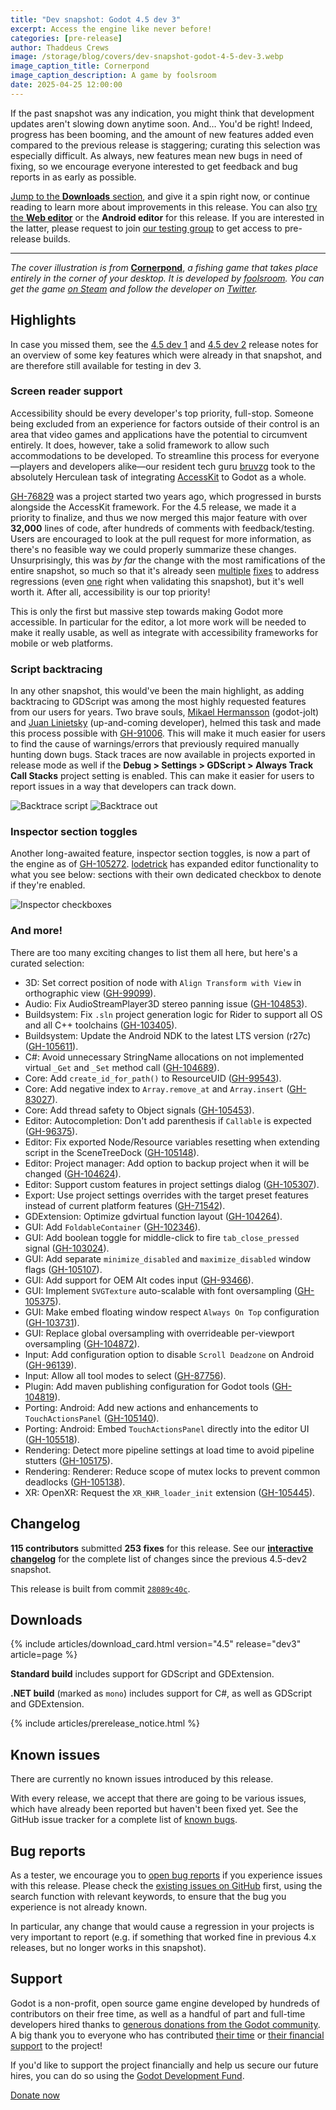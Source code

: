 ```yaml
---
title: "Dev snapshot: Godot 4.5 dev 3"
excerpt: Access the engine like never before!
categories: [pre-release]
author: Thaddeus Crews
image: /storage/blog/covers/dev-snapshot-godot-4-5-dev-3.webp
image_caption_title: Cornerpond
image_caption_description: A game by foolsroom
date: 2025-04-25 12:00:00
---
```


If the past snapshot was any indication, you might think that development updates aren't slowing down anytime soon. And… You'd be right! Indeed, progress has been booming, and the amount of new features added even compared to the previous release is staggering; curating this selection was especially difficult. As always, new features mean new bugs in need of fixing, so we encourage everyone interested to get feedback and bug reports in as early as possible.

[Jump to the **Downloads** section](#downloads), and give it a spin right now, or continue reading to learn more about improvements in this release. You can also [try the **Web editor**](https://editor.godotengine.org/releases/4.5.dev3/) or the **Android editor** for this release. If you are interested in the latter, please request to join [our testing group](https://groups.google.com/g/godot-testers) to get access to pre-release builds.

---

*The cover illustration is from* [**Cornerpond**](https://store.steampowered.com/app/3454590/Cornerpond/?curator_clanid=41324400), *a fishing game that takes place entirely in the corner of your desktop. It is developed by [foolsroom](https://foolsroom.itch.io/). You can get the game [on Steam](https://store.steampowered.com/app/3454590/Cornerpond/?curator_clanid=41324400) and follow the developer on [Twitter](https://twitter.com/foolsroom).*

## Highlights

In case you missed them, see the [4.5 dev 1](/article/dev-snapshot-godot-4-5-dev-1/) and [4.5 dev 2](/article/dev-snapshot-godot-4-5-dev-2/) release notes for an overview of some key features which were already in that snapshot, and are therefore still available for testing in dev 3.

### Screen reader support

Accessibility should be every developer's top priority, full-stop. Someone being excluded from an experience for factors outside of their control is an area that video games and applications have the potential to circumvent entirely. It does, however, take a solid framework to allow such accommodations to be developed. To streamline this process for everyone—players and developers alike—our resident tech guru [bruvzg](https://github.com/bruvzg) took to the absolutely Herculean task of integrating [AccessKit](https://github.com/AccessKit/accesskit) to Godot as a whole.

[GH-76829](https://github.com/godotengine/godot/pull/76829) was a project started two years ago, which progressed in bursts alongside the AccessKit framework. For the 4.5 release, we made it a priority to finalize, and thus we now merged this major feature with over **32,000** lines of code, after hundreds of comments with feedback/testing. Users are encouraged to look at the pull request for more information, as there's no feasible way we could properly summarize these changes. Unsurprisingly, this was *by far* the change with the most ramifications of the entire snapshot, so much so that it's already seen [multiple](https://github.com/godotengine/godot/pull/105197) [fixes](https://github.com/godotengine/godot/pull/105216) to address regressions (even [one](https://github.com/godotengine/godot/pull/105764) right when validating this snapshot), but it's well worth it. After all, accessibility is our top priority!

This is only the first but massive step towards making Godot more accessible. In particular for the editor, a lot more work will be needed to make it really usable, as well as integrate with accessibility frameworks for mobile or web platforms.

### Script backtracing

In any other snapshot, this would've been the main highlight, as adding backtracing to GDScript was among the most highly requested features from our users for years. Two brave souls, [Mikael Hermansson](https://github.com/mihe) (godot-jolt) and [Juan Linietsky](https://github.com/reduz) (up-and-coming developer), helmed this task and made this process possible with [GH-91006](https://github.com/godotengine/godot/pull/91006). This will make it much easier for users to find the cause of warnings/errors that previously required manually hunting down bugs. Stack traces are now available in projects exported in release mode as well if the **Debug > Settings > GDScript > Always Track Call Stacks** project setting is enabled. This can make it easier for users to report issues in a way that developers can track down.

![Backtrace script](/storage/blog/dev-snapshot-godot-4-5-dev-3/backtrace-script.webp)
![Backtrace out](/storage/blog/dev-snapshot-godot-4-5-dev-3/backtrace-out.webp)

### Inspector section toggles

Another long-awaited feature, inspector section toggles, is now a part of the engine as of [GH-105272](https://github.com/godotengine/godot/pull/105272). [lodetrick](https://github.com/lodetrick) has expanded editor functionality to what you see below: sections with their own dedicated checkbox to denote if they're enabled.

![Inspector checkboxes](/storage/blog/dev-snapshot-godot-4-5-dev-3/inspector-checkboxes.webp)

### And more!

There are too many exciting changes to list them all here, but here's a curated selection:

- 3D: Set correct position of node with `Align Transform with View` in orthographic view ([GH-99099](https://github.com/godotengine/godot/pull/99099)).
- Audio: Fix AudioStreamPlayer3D stereo panning issue ([GH-104853](https://github.com/godotengine/godot/pull/104853)).
- Buildsystem: Fix `.sln` project generation logic for Rider to support all OS and all C++ toolchains ([GH-103405](https://github.com/godotengine/godot/pull/103405)).
- Buildsystem: Update the Android NDK to the latest LTS version (r27c) ([GH-105611](https://github.com/godotengine/godot/pull/105611)).
- C#: Avoid unnecessary StringName allocations on not implemented virtual `_Get` and `_Set` method call ([GH-104689](https://github.com/godotengine/godot/pull/104689)).
- Core: Add `create_id_for_path()` to ResourceUID ([GH-99543](https://github.com/godotengine/godot/pull/99543)).
- Core: Add negative index to `Array.remove_at` and `Array.insert` ([GH-83027](https://github.com/godotengine/godot/pull/83027)).
- Core: Add thread safety to Object signals ([GH-105453](https://github.com/godotengine/godot/pull/105453)).
- Editor: Autocompletion: Don't add parenthesis if `Callable` is expected ([GH-96375](https://github.com/godotengine/godot/pull/96375)).
- Editor: Fix exported Node/Resource variables resetting when extending script in the SceneTreeDock ([GH-105148](https://github.com/godotengine/godot/pull/105148)).
- Editor: Project manager: Add option to backup project when it will be changed ([GH-104624](https://github.com/godotengine/godot/pull/104624)).
- Editor: Support custom features in project settings dialog ([GH-105307](https://github.com/godotengine/godot/pull/105307)).
- Export: Use project settings overrides with the target preset features instead of current platform features ([GH-71542](https://github.com/godotengine/godot/pull/71542)).
- GDExtension: Optimize gdvirtual function layout ([GH-104264](https://github.com/godotengine/godot/pull/104264)).
- GUI: Add `FoldableContainer` ([GH-102346](https://github.com/godotengine/godot/pull/102346)).
- GUI: Add boolean toggle for middle-click to fire `tab_close_pressed` signal ([GH-103024](https://github.com/godotengine/godot/pull/103024)).
- GUI: Add separate `minimize_disabled` and `maximize_disabled` window flags ([GH-105107](https://github.com/godotengine/godot/pull/105107)).
- GUI: Add support for OEM Alt codes input ([GH-93466](https://github.com/godotengine/godot/pull/93466)).
- GUI: Implement `SVGTexture` auto-scalable with font oversampling ([GH-105375](https://github.com/godotengine/godot/pull/105375)).
- GUI: Make embed floating window respect `Always On Top` configuration ([GH-103731](https://github.com/godotengine/godot/pull/103731)).
- GUI: Replace global oversampling with overrideable per-viewport oversampling ([GH-104872](https://github.com/godotengine/godot/pull/104872)).
- Input: Add configuration option to disable `Scroll Deadzone` on Android ([GH-96139](https://github.com/godotengine/godot/pull/96139)).
- Input: Allow all tool modes to select ([GH-87756](https://github.com/godotengine/godot/pull/87756)).
- Plugin: Add maven publishing configuration for Godot tools ([GH-104819](https://github.com/godotengine/godot/pull/104819)).
- Porting: Android: Add new actions and enhancements to `TouchActionsPanel` ([GH-105140](https://github.com/godotengine/godot/pull/105140)).
- Porting: Android: Embed `TouchActionsPanel` directly into the editor UI ([GH-105518](https://github.com/godotengine/godot/pull/105518)).
- Rendering: Detect more pipeline settings at load time to avoid pipeline stutters ([GH-105175](https://github.com/godotengine/godot/pull/105175)).
- Rendering: Renderer: Reduce scope of mutex locks to prevent common deadlocks ([GH-105138](https://github.com/godotengine/godot/pull/105138)).
- XR: OpenXR: Request the `XR_KHR_loader_init` extension ([GH-105445](https://github.com/godotengine/godot/pull/105445)).

## Changelog

**115 contributors** submitted **253 fixes** for this release. See our [**interactive changelog**](https://godotengine.github.io/godot-interactive-changelog/#4.5-dev3) for the complete list of changes since the previous 4.5-dev2 snapshot.

This release is built from commit [`28089c40c`](https://github.com/godotengine/godot/commit/28089c40c13597bf908802c61352c6fffe0a4465).

## Downloads

{% include articles/download_card.html version="4.5" release="dev3" article=page %}

**Standard build** includes support for GDScript and GDExtension.

**.NET build** (marked as `mono`) includes support for C#, as well as GDScript and GDExtension.

{% include articles/prerelease_notice.html %}

## Known issues

There are currently no known issues introduced by this release.

With every release, we accept that there are going to be various issues, which have already been reported but haven't been fixed yet. See the GitHub issue tracker for a complete list of [known bugs](https://github.com/godotengine/godot/issues?q=is%3Aissue+is%3Aopen+label%3Abug).

## Bug reports

As a tester, we encourage you to [open bug reports](https://github.com/godotengine/godot/issues) if you experience issues with this release. Please check the [existing issues on GitHub](https://github.com/godotengine/godot/issues) first, using the search function with relevant keywords, to ensure that the bug you experience is not already known.

In particular, any change that would cause a regression in your projects is very important to report (e.g. if something that worked fine in previous 4.x releases, but no longer works in this snapshot).

## Support

Godot is a non-profit, open source game engine developed by hundreds of contributors on their free time, as well as a handful of part and full-time developers hired thanks to [generous donations from the Godot community](https://fund.godotengine.org/). A big thank you to everyone who has contributed [their time](https://github.com/godotengine/godot/blob/master/AUTHORS.md) or [their financial support](https://github.com/godotengine/godot/blob/master/DONORS.md) to the project!

If you'd like to support the project financially and help us secure our future hires, you can do so using the [Godot Development Fund](https://fund.godotengine.org/).

<a class="btn" href="https://fund.godotengine.org/">Donate now</a>
